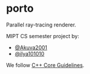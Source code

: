 # porto

Parallel ray-tracing renderer.

MIPT CS semester project by:
* [@Akuva2001](https://github.com/Akuva2001)
* [@ilya101010](https://github.com/ilya101010)

We follow [C++ Core Guidelines](https://github.com/isocpp/CppCoreGuidelines).
